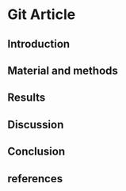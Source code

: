 # Git Article
## Introduction
## Material and methods
## Results
## Discussion
## Conclusion
## references